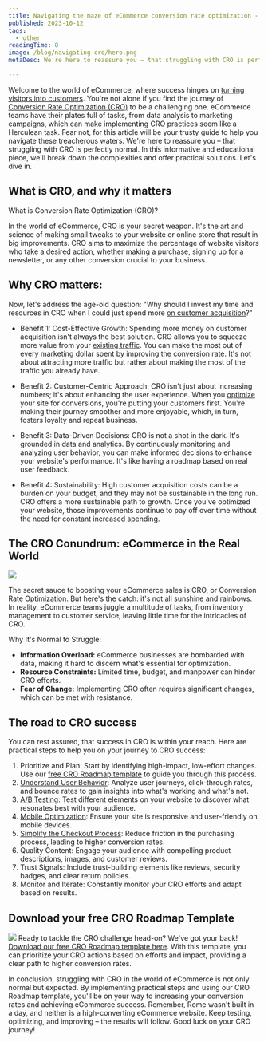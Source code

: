 ```yaml
---
title: Navigating the maze of eCommerce conversion rate optimization - A practical guide for CRO
published: 2023-10-12
tags: 
  - other
readingTime: 8
image: /blog/navigating-cro/hero.png
metaDesc: We're here to reassure you – that struggling with CRO is perfectly normal. In this informative and educational piece, we'll break down the complexities and offer practical solutions. Let's dive in.

---
```


Welcome to the world of eCommerce, where success hinges on [turning visitors into 
customers](/en/blog/investing-in-paid-media-vs-investing-in-cro). You're not alone if you find the journey of [Conversion Rate Optimization 
(CRO)](/en/blog/3-steps-cro-process-for-exponential-business-growth) to be a challenging one. eCommerce teams have their plates full of tasks, 
from data analysis to marketing campaigns, which can make implementing CRO 
practices seem like a Herculean task. Fear not, for this article will be your trusty 
guide to help you navigate these treacherous waters. We're here to reassure you – 
that struggling with CRO is perfectly normal. In this informative and educational 
piece, we'll break down the complexities and offer practical solutions. Let's dive in.

## What is CRO, and why it matters
What is Conversion Rate Optimization (CRO)?

In the world of eCommerce, CRO is your secret weapon. It's the art and science of 
making small tweaks to your website or online store that result in big 
improvements. CRO aims to maximize the percentage of website visitors who take a
desired action, whether making a purchase, signing up for a newsletter, or any 
other conversion crucial to your business.

## Why CRO matters:
Now, let's address the age-old question: "Why should I invest my time and 
resources in CRO when I could just spend more [on customer acquisition](/en/blog/what-ecommerce-brands-need-to-know-about-customer/)?"

- Benefit 1: Cost-Effective Growth: Spending more money on customer 
acquisition isn't always the best solution. CRO allows you to squeeze more 
value from your [existing traffic](/en/blog/10-ways-to-reduce-customer-acquisition-costs/). You can make the most out of every 
marketing dollar spent by improving the conversion rate. It's not about 
attracting more traffic but rather about making the most of the traffic you 
already have.

- Benefit 2: Customer-Centric Approach: CRO isn't just about increasing 
numbers; it's about enhancing the user experience. When you [optimize](/en/blog/8-ways-to-optimize-your-ecommerce-conversion-rate/) your 
site for conversions, you're putting your customers first. You're making their 
journey smoother and more enjoyable, which, in turn, fosters loyalty and 
repeat business.

- Benefit 3: Data-Driven Decisions: CRO is not a shot in the dark. It's grounded 
in data and analytics. By continuously monitoring and analyzing user 
behavior, you can make informed decisions to enhance your website's 
performance. It's like having a roadmap based on real user feedback.

- Benefit 4: Sustainability: High customer acquisition costs can be a burden on 
your budget, and they may not be sustainable in the long run. CRO offers a 
more sustainable path to growth. Once you've optimized your website, those 
improvements continue to pay off over time without the need for constant 
increased spending.

## The CRO Conundrum: eCommerce in the Real World
![](/blog/navigating-cro/1.png)

The secret sauce to boosting your eCommerce sales is CRO, or Conversion Rate 
Optimization. But here's the catch: it's not all sunshine and rainbows. In reality, 
eCommerce teams juggle a multitude of tasks, from inventory management to customer service, leaving little time for the intricacies of CRO.

Why It's Normal to Struggle:

- **Information Overload:** eCommerce businesses are bombarded with data, 
making it hard to discern what's essential for optimization.
- **Resource Constraints:** Limited time, budget, and manpower can hinder CRO 
efforts.
- **Fear of Change:** Implementing CRO often requires significant changes, which 
can be met with resistance.

## The road to CRO success
You can rest assured, that success in CRO is within your reach. Here are practical 
steps to help you on your journey to CRO success:

1. Prioritize and Plan: Start by identifying high-impact, low-effort changes. Use our 
[free CRO Roadmap template](/en/cro-roadmap-campaign/) to guide you through this process.
2. [Understand User Behavior](/en/product/capabilities/data-analysis/): Analyze user journeys, click-through rates, and 
bounce rates to gain insights into what's working and what's not.
3. [A/B Testing](/en/blog/the-perfect-match-of-ab-testing-and-air360/): Test different elements on your website to discover what resonates 
best with your audience.
4. [Mobile Optimization](/en/product/app-analysis/): Ensure your site is responsive and user-friendly on mobile 
devices.
5. [Simplify the Checkout Process](/en/cro-checklist-campaign/): Reduce friction in the purchasing process, leading 
to higher conversion rates.
6. Quality Content: Engage your audience with compelling product descriptions, 
images, and customer reviews.
7. Trust Signals: Include trust-building elements like reviews, security badges, and 
clear return policies.
8. Monitor and Iterate: Constantly monitor your CRO efforts and adapt based on 
results.

## Download your free CRO Roadmap Template
![](/en/blog/navigating-cro/2.jpg)
Ready to tackle the CRO challenge head-on? We've got your back! [Download our 
free CRO Roadmap template here](/en/cro-roadmap-campaign). With this template, you can prioritize your CRO 
actions based on efforts and impact, providing a clear path to higher conversion 
rates.

In conclusion, struggling with CRO in the world of eCommerce is not only normal but
expected. By implementing practical steps and using our CRO Roadmap template, 
you'll be on your way to increasing your conversion rates and achieving eCommerce
success. Remember, Rome wasn't built in a day, and neither is a high-converting 
eCommerce website. Keep testing, optimizing, and improving – the results will 
follow. Good luck on your CRO journey!